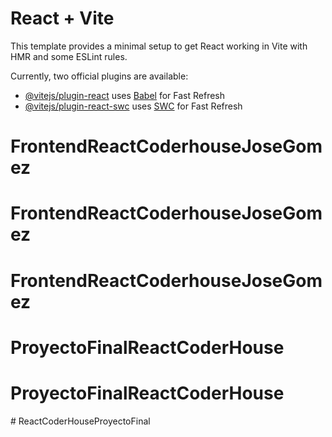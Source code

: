 # React + Vite

This template provides a minimal setup to get React working in Vite with HMR and some ESLint rules.

Currently, two official plugins are available:

- [@vitejs/plugin-react](https://github.com/vitejs/vite-plugin-react/blob/main/packages/plugin-react/README.md) uses [Babel](https://babeljs.io/) for Fast Refresh
- [@vitejs/plugin-react-swc](https://github.com/vitejs/vite-plugin-react-swc) uses [SWC](https://swc.rs/) for Fast Refresh
# FrontendReactCoderhouseJoseGomez
# FrontendReactCoderhouseJoseGomez
# FrontendReactCoderhouseJoseGomez
# ProyectoFinalReactCoderHouse
# ProyectoFinalReactCoderHouse
#   R e a c t C o d e r H o u s e P r o y e c t o F i n a l  
 